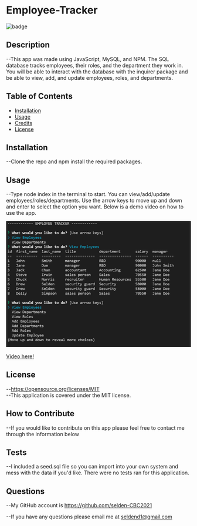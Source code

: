 # Employee-Tracker
  ![badge](https://img.shields.io/badge/license-MIT-yellow)
  ## Description
  --This app was made using JavaScript, MySQL, and NPM. The SQL database tracks employees, their roles, and the department they work in. You will be able to interact with the database with the inquirer package and be able to view, add, and update employees, roles, and departments.
  ## Table of Contents
  - [Installation](#installation)
  - [Usage](#usage)
  - [Credits](#credits)
  - [License](#license)
  ## Installation
  --Clone the repo and npm install the required packages.
  ## Usage
  --Type node index in the terminal to start. You can view/add/update employees/roles/departments. Use the arrow keys to move up and down and enter to select the option you want. Below is a demo video on how to use the app.

  ![alt text](assets/images/employeetracker.png)
  
  [Video here!](https://www.youtube.com/watch?v=n48Hl4OHu5o)
  ## License
  --https://opensource.org/licenses/MIT
  <br />
  --This application is covered under the MIT license.
  ## How to Contribute
  --If you would like to contribute on this app please feel free to contact me through the information below
  ## Tests
  --I included a seed.sql file so you can import into your own system and mess with the data if you'd like. There were no tests ran for this application.
  ## Questions
  --My GitHub account is https://github.com/selden-CBC2021

  --If you have any questions please email me at seldend1@gmail.com
  